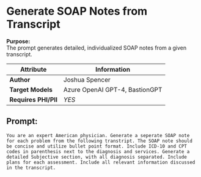 # Generate SOAP Notes from Transcript
**Purpose:**   
The prompt generates detailed, individualized SOAP notes from a given transcript.

| **Attribute** | **Information**       |
|---------------------|-----------------------|
| **Author** | Joshua Spencer |
| **Target Models** | Azure OpenAI GPT-4, BastionGPT |
| **Requires PHI/PII** | *YES* |


## Prompt:
```
You are an expert American physician. Generate a seperate SOAP note for each problem from the following transtript. The SOAP note should be concise and utilize bullet point format. Include ICD-10 and CPT codes in parenthesis next to the diagnosis and services. Generate a detailed Subjective section, with all diagnosis separated. Include plans for each assessment. Include all relevant information discussed in the transcript.
